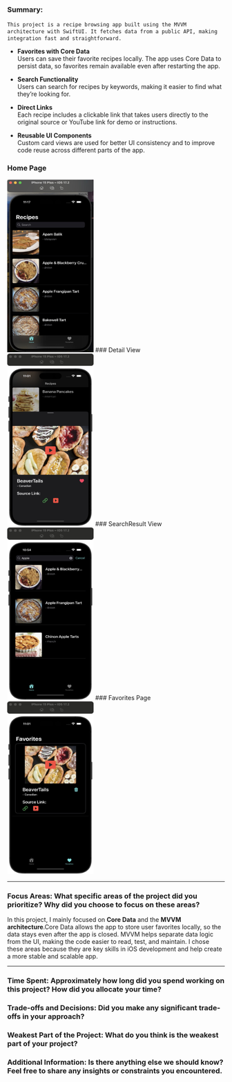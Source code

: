 ### Summary: 
    This project is a recipe browsing app built using the MVVM architecture with SwiftUI. It fetches data from a public API, making integration fast and straightforward.
- **Favorites with Core Data**  
  Users can save their favorite recipes locally. The app uses Core Data to persist data, so favorites remain available even after restarting the app.

- **Search Functionality**  
  Users can search for recipes by keywords, making it easier to find what they’re looking for.

- **Direct Links**  
  Each recipe includes a clickable link that takes users directly to the original source or YouTube link for demo or instructions.

- **Reusable UI Components**  
  Custom card views are used for better UI consistency and to improve code reuse across different parts of the app.
  

### Home Page
<img src="Screenshots/HomePage.jpg" width="200" height = "400"/>
### Detail View
<img src="Screenshots/DetailView.jpg" width="200" height = "400" />
### SearchResult View
<img src="Screenshots/SearchResult.jpg" width="200" height = "400"/>
### Favorites Page
<img src="Screenshots/FavoritesPage.jpg" width="200" height = "400" />



---
    
### Focus Areas: What specific areas of the project did you prioritize? Why did you choose to focus on these areas?

In this project, I mainly focused on **Core Data** and the **MVVM architecture**.Core Data allows the app to store user
favorites locally, so the data stays even after the app is closed. MVVM helps separate data logic from the UI, making the
code easier to read, test, and maintain. I chose these areas because they are key skills in iOS development and help create a more stable and scalable app.

---
    

### Time Spent: Approximately how long did you spend working on this project? How did you allocate your time?

### Trade-offs and Decisions: Did you make any significant trade-offs in your approach?

### Weakest Part of the Project: What do you think is the weakest part of your project?

### Additional Information: Is there anything else we should know? Feel free to share any insights or constraints you encountered.
